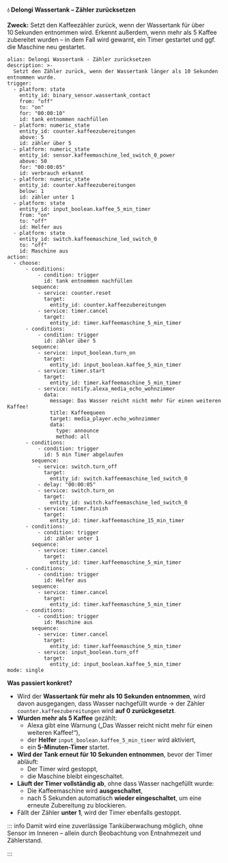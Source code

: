 #### 💧 Delongi Wassertank – Zähler zurücksetzen

**Zweck:** Setzt den Kaffeezähler zurück, wenn der Wassertank für über 10 Sekunden entnommen wird. Erkennt außerdem, wenn mehr als 5 Kaffee zubereitet wurden – in dem Fall wird gewarnt, ein Timer gestartet und ggf. die Maschine neu gestartet.

```
alias: Delongi Wassertank - Zähler zurücksetzen
description: >-
  Setzt den Zähler zurück, wenn der Wassertank länger als 10 Sekunden entnommen wurde.
trigger:
  - platform: state
    entity_id: binary_sensor.wassertank_contact
    from: "off"
    to: "on"
    for: "00:00:10"
    id: tank entnommen nachfüllen
  - platform: numeric_state
    entity_id: counter.kaffeezubereitungen
    above: 5
    id: zähler über 5
  - platform: numeric_state
    entity_id: sensor.kaffeemaschine_led_switch_0_power
    above: 50
    for: "00:00:05"
    id: verbrauch erkannt
  - platform: numeric_state
    entity_id: counter.kaffeezubereitungen
    below: 1
    id: zähler unter 1
  - platform: state
    entity_id: input_boolean.kaffee_5_min_timer
    from: "on"
    to: "off"
    id: Helfer aus
  - platform: state
    entity_id: switch.kaffeemaschine_led_switch_0
    to: "off"
    id: Maschine aus
action:
  - choose:
      - conditions:
          - condition: trigger
            id: tank entnommen nachfüllen
        sequence:
          - service: counter.reset
            target:
              entity_id: counter.kaffeezubereitungen
          - service: timer.cancel
            target:
              entity_id: timer.kaffeemaschine_5_min_timer
      - conditions:
          - condition: trigger
            id: zähler über 5
        sequence:
          - service: input_boolean.turn_on
            target:
              entity_id: input_boolean.kaffee_5_min_timer
          - service: timer.start
            target:
              entity_id: timer.kaffeemaschine_5_min_timer
          - service: notify.alexa_media_echo_wohnzimmer
            data:
              message: Das Wasser reicht nicht mehr für einen weiteren Kaffee!
              title: Kaffeequeen
              target: media_player.echo_wohnzimmer
              data:
                type: announce
                method: all
      - conditions:
          - condition: trigger
            id: 5 min Timer abgelaufen
        sequence:
          - service: switch.turn_off
            target:
              entity_id: switch.kaffeemaschine_led_switch_0
          - delay: "00:00:05"
          - service: switch.turn_on
            target:
              entity_id: switch.kaffeemaschine_led_switch_0
          - service: timer.finish
            target:
              entity_id: timer.kaffeemaschine_15_min_timer
      - conditions:
          - condition: trigger
            id: zähler unter 1
        sequence:
          - service: timer.cancel
            target:
              entity_id: timer.kaffeemaschine_5_min_timer
      - conditions:
          - condition: trigger
            id: Helfer aus
        sequence:
          - service: timer.cancel
            target:
              entity_id: timer.kaffeemaschine_5_min_timer
      - conditions:
          - condition: trigger
            id: Maschine aus
        sequence:
          - service: timer.cancel
            target:
              entity_id: timer.kaffeemaschine_5_min_timer
          - service: input_boolean.turn_off
            target:
              entity_id: input_boolean.kaffee_5_min_timer
mode: single
```

**Was passiert konkret?**

- Wird der **Wassertank für mehr als 10 Sekunden entnommen**, wird davon ausgegangen, dass Wasser nachgefüllt wurde → der Zähler `counter.kaffeezubereitungen` wird **auf 0 zurückgesetzt**.
- **Wurden mehr als 5 Kaffee** gezählt:
  - Alexa gibt eine Warnung („Das Wasser reicht nicht mehr für einen weiteren Kaffee!“),
  - der **Helfer** `input_boolean.kaffee_5_min_timer` wird aktiviert,
  - ein **5-Minuten-Timer** startet.
- **Wird der Tank erneut für 10 Sekunden entnommen**, bevor der Timer abläuft:
  - Der Timer wird gestoppt,
  - die Maschine bleibt eingeschaltet.
- **Läuft der Timer vollständig ab**, ohne dass Wasser nachgefüllt wurde:
  - Die Kaffeemaschine wird **ausgeschaltet**,
  - nach 5 Sekunden automatisch **wieder eingeschaltet**, um eine erneute Zubereitung zu blockieren.
- Fällt der Zähler **unter 1**, wird der Timer ebenfalls gestoppt.

::: info
Damit wird eine zuverlässige Tanküberwachung möglich, ohne Sensor im Inneren – allein durch Beobachtung von Entnahmezeit und Zählerstand.

:::